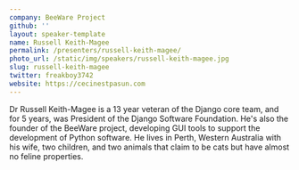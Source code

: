```yaml
---
company: BeeWare Project
github: ''
layout: speaker-template
name: Russell Keith-Magee
permalink: /presenters/russell-keith-magee/
photo_url: /static/img/speakers/russell-keith-magee.jpg
slug: russell-keith-magee
twitter: freakboy3742
website: https://cecinestpasun.com
---
```


Dr Russell Keith-Magee is a 13 year veteran of the Django core team, and for 5 years, was President of the Django Software Foundation. He's also the founder of the BeeWare project, developing GUI tools to support the development of Python software. He lives in Perth, Western Australia with his wife, two children, and two animals that claim to be cats but have almost no feline properties.
